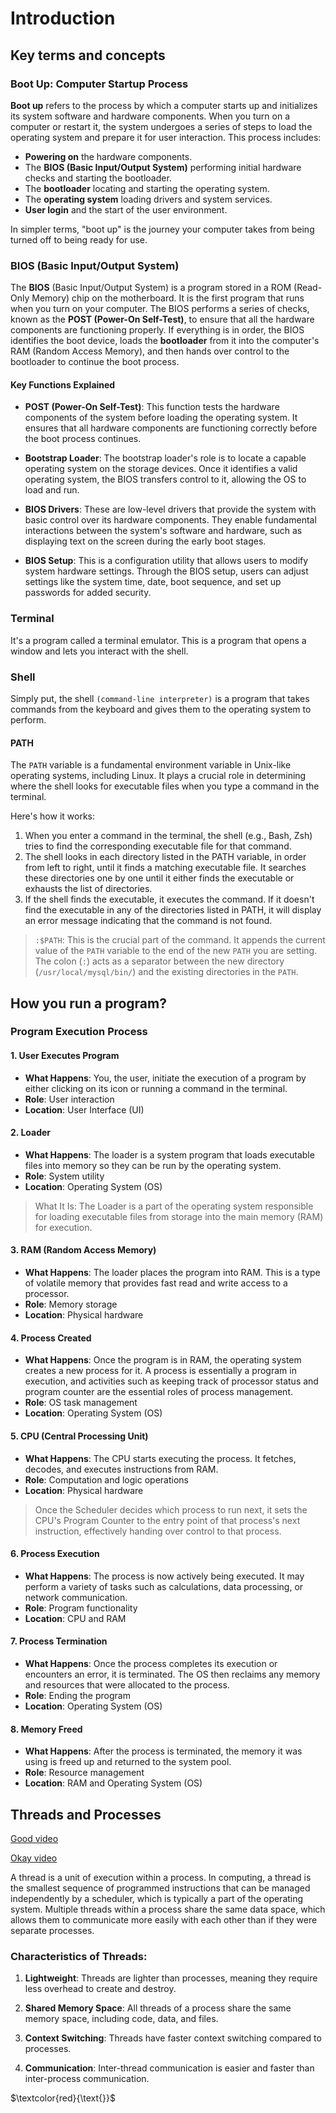 # Introduction

## Key terms and concepts

### Boot Up: Computer Startup Process

**Boot up** refers to the process by which a computer starts up and initializes its system software and hardware components. When you turn on a computer or restart it, the system undergoes a series of steps to load the operating system and prepare it for user interaction. This process includes:

- **Powering on** the hardware components.
- The **BIOS (Basic Input/Output System)** performing initial hardware checks and starting the bootloader.
- The **bootloader** locating and starting the operating system.
- The **operating system** loading drivers and system services.
- **User login** and the start of the user environment.

In simpler terms, "boot up" is the journey your computer takes from being turned off to being ready for use.

### BIOS (Basic Input/Output System)

The **BIOS** (Basic Input/Output System) is a program stored in a ROM (Read-Only Memory) chip on the motherboard. It is the first program that runs when you turn on your computer. The BIOS performs a series of checks, known as the **POST (Power-On Self-Test)**, to ensure that all the hardware components are functioning properly. If everything is in order, the BIOS identifies the boot device, loads the **bootloader** from it into the computer's RAM (Random Access Memory), and then hands over control to the bootloader to continue the boot process.

#### Key Functions Explained

- **POST (Power-On Self-Test)**: This function tests the hardware components of the system before loading the operating system. It ensures that all hardware components are functioning correctly before the boot process continues.

- **Bootstrap Loader**: The bootstrap loader's role is to locate a capable operating system on the storage devices. Once it identifies a valid operating system, the BIOS transfers control to it, allowing the OS to load and run.

- **BIOS Drivers**: These are low-level drivers that provide the system with basic control over its hardware components. They enable fundamental interactions between the system's software and hardware, such as displaying text on the screen during the early boot stages.

- **BIOS Setup**: This is a configuration utility that allows users to modify system hardware settings. Through the BIOS setup, users can adjust settings like the system time, date, boot sequence, and set up passwords for added security.

### Terminal

It's a program called a terminal emulator. This is a program that opens a window and lets you interact with the shell.

### Shell

Simply put, the shell `(command-line interpreter)` is a program that takes commands from the keyboard and gives them to the operating system to perform. 

#### PATH

The `PATH` variable is a fundamental environment variable in Unix-like operating systems, including Linux. It plays a crucial role in determining where the shell looks for executable files when you type a command in the terminal.

Here's how it works:

1. When you enter a command in the terminal, the shell (e.g., Bash, Zsh) tries to find the corresponding executable file for that command.
2. The shell looks in each directory listed in the PATH variable, in order from left to right, until it finds a matching executable file. It searches these directories one by one until it either finds the executable or exhausts the list of directories.
3. If the shell finds the executable, it executes the command. If it doesn't find the executable in any of the directories listed in PATH, it will display an error message indicating that the command is not found.

> `:$PATH`: This is the crucial part of the command. It appends the current value of the `PATH` variable to the end of the new `PATH` you are setting. The colon (`:`) acts as a separator between the new directory (`/usr/local/mysql/bin/`) and the existing directories in the `PATH`.

## How you run a program?

### Program Execution Process

#### 1. User Executes Program
- **What Happens**: You, the user, initiate the execution of a program by either clicking on its icon or running a command in the terminal.
- **Role**: User interaction
- **Location**: User Interface (UI)

#### 2. Loader
- **What Happens**: The loader is a system program that loads executable files into memory so they can be run by the operating system.
- **Role**: System utility
- **Location**: Operating System (OS)

> What It Is: The Loader is a part of the operating system responsible for loading executable files from storage into the main memory (RAM) for execution.

#### 3. RAM (Random Access Memory)
- **What Happens**: The loader places the program into RAM. This is a type of volatile memory that provides fast read and write access to a processor.
- **Role**: Memory storage
- **Location**: Physical hardware

#### 4. Process Created
- **What Happens**: Once the program is in RAM, the operating system creates a new process for it. A process is essentially a program in execution, and activities such as keeping track of processor status and program counter are the essential roles of process management.
- **Role**: OS task management
- **Location**: Operating System (OS)

#### 5. CPU (Central Processing Unit)
- **What Happens**: The CPU starts executing the process. It fetches, decodes, and executes instructions from RAM.
- **Role**: Computation and logic operations
- **Location**: Physical hardware

> Once the Scheduler decides which process to run next, it sets the CPU's Program Counter to the entry point of that process's next instruction, effectively handing over control to that process.

#### 6. Process Execution
- **What Happens**: The process is now actively being executed. It may perform a variety of tasks such as calculations, data processing, or network communication.
- **Role**: Program functionality
- **Location**: CPU and RAM

#### 7. Process Termination
- **What Happens**: Once the process completes its execution or encounters an error, it is terminated. The OS then reclaims any memory and resources that were allocated to the process.
- **Role**: Ending the program
- **Location**: Operating System (OS)

#### 8. Memory Freed
- **What Happens**: After the process is terminated, the memory it was using is freed up and returned to the system pool.
- **Role**: Resource management
- **Location**: RAM and Operating System (OS)


## Threads and Processes

[Good video](https://www.youtube.com/watch?v=exbKr6fnoUw)

[Okay video](https://www.youtube.com/watch?v=4rLW7zg21gI&t=117s)

A thread is a unit of execution within a process. In computing, a thread is the smallest sequence of programmed instructions that can be managed independently by a scheduler, which is typically a part of the operating system. Multiple threads within a process share the same data space, which allows them to communicate more easily with each other than if they were separate processes.

### Characteristics of Threads:

1. **Lightweight**: Threads are lighter than processes, meaning they require less overhead to create and destroy.
  
2. **Shared Memory Space**: All threads of a process share the same memory space, including code, data, and files.

3. **Context Switching**: Threads have faster context switching compared to processes.

4. **Communication**: Inter-thread communication is easier and faster than inter-process communication.




$\textcolor{red}{\text{}}$  
